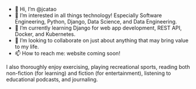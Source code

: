- 👋 Hi, I’m @jcatao
- 👀 I’m interested in all things technology! Especially Software Engineering, Python, Django, Data Science, and Data Engineering.
- 🌱 I’m currently learning Django for web app development, REST API, Docker, and Kubernetes.
- 💞️ I’m looking to collaborate on just about anything that may bring value to my life.
- 📫 How to reach me: website coming soon!


I also thoroughly enjoy exercising, playing recreational sports, reading both non-fiction (for learning) and fiction (for entertainment),
listening to educational podcasts, and journaling.

<!---
jcatao/jcatao is a ✨ special ✨ repository because its `README.md` (this file) appears on your GitHub profile.
You can click the Preview link to take a look at your changes.
--->

